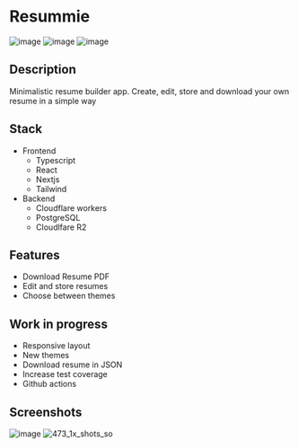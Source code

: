 # Resummie

![image](https://img.shields.io/badge/TypeScript-007ACC?style=for-the-badge&logo=typescript&logoColor=white)
![image](https://img.shields.io/badge/React-20232A?style=for-the-badge&logo=react&logoColor=61DAFB)
![image](https://img.shields.io/badge/Nextjs-000000?style=for-the-badge&logo=vercel&logoColor=white)


## Description

Minimalistic resume builder app. Create, edit, store and download your own resume in a simple way

## Stack

- Frontend
  - Typescript
  - React
  - Nextjs
  - Tailwind
- Backend
  - Cloudflare workers   
  - PostgreSQL
  - Cloudlfare R2

## Features
  - Download Resume PDF
  - Edit and store resumes
  - Choose between themes

## Work in progress
  - Responsive layout
  - New themes
  - Download resume in JSON
  - Increase test coverage
  - Github actions
 
## Screenshots

![image](https://github.com/oscarprdev/resume_builder/assets/94851836/82ba6903-df9e-4889-a24b-fd272b6bafb6)
![473_1x_shots_so](https://github.com/oscarprdev/Resume_builder/assets/94851836/ffab85e9-7753-495b-89d1-50ab575c0b97)

